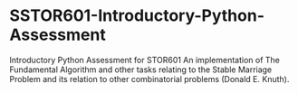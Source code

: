 # SSTOR601-Introductory-Python-Assessment
Introductory Python Assessment for STOR601
An implementation of The Fundamental Algorithm and other tasks relating to the Stable Marriage Problem and its relation to other combinatorial problems (Donald E. Knuth). 
